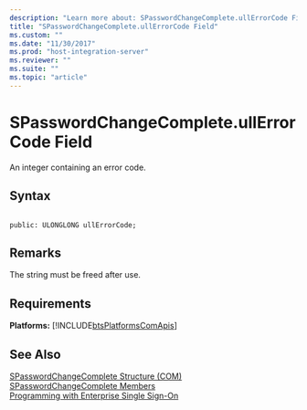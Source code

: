 ```yaml
---
description: "Learn more about: SPasswordChangeComplete.ullErrorCode Field"
title: "SPasswordChangeComplete.ullErrorCode Field"
ms.custom: ""
ms.date: "11/30/2017"
ms.prod: "host-integration-server"
ms.reviewer: ""
ms.suite: ""
ms.topic: "article"
---
```

# SPasswordChangeComplete.ullErrorCode Field
An integer containing an error code.  
  
## Syntax  
  
```cpp#  
  
public: ULONGLONG ullErrorCode;  
```  
  
## Remarks  
 The string must be freed after use.  
  
## Requirements  
 **Platforms:**  [!INCLUDE[btsPlatformsComApis](../includes/btsplatformscomapis-md.md)]  
  
## See Also  
 [SPasswordChangeComplete Structure (COM)](../esso/spasswordchangecomplete-structure-com.md)   
 [SPasswordChangeComplete Members](../esso/spasswordchangecomplete-members.md)   
 [Programming with Enterprise Single Sign-On](../esso/programming-with-enterprise-single-sign-on.md)
